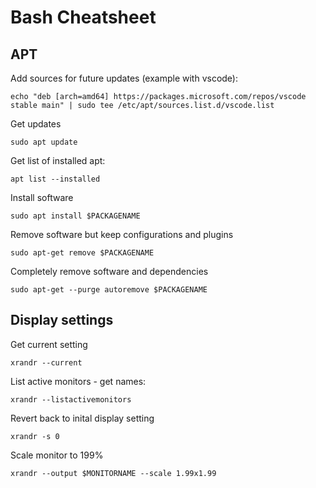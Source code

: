 # Bash Cheatsheet

## APT
Add sources for future updates (example with vscode):
```
echo "deb [arch=amd64] https://packages.microsoft.com/repos/vscode stable main" | sudo tee /etc/apt/sources.list.d/vscode.list
```

Get updates
```
sudo apt update
```

Get list of installed apt:
```
apt list --installed
```

Install software
```
sudo apt install $PACKAGENAME
```

Remove software but keep configurations and plugins
```
sudo apt-get remove $PACKAGENAME
```

Completely remove software and dependencies
```
sudo apt-get --purge autoremove $PACKAGENAME
```

## Display settings
Get current setting
``` 
xrandr --current 
```

List active monitors - get names:
```
xrandr --listactivemonitors
```

Revert back to inital display setting
```
xrandr -s 0
```

Scale monitor to 199%
```
xrandr --output $MONITORNAME --scale 1.99x1.99
```  